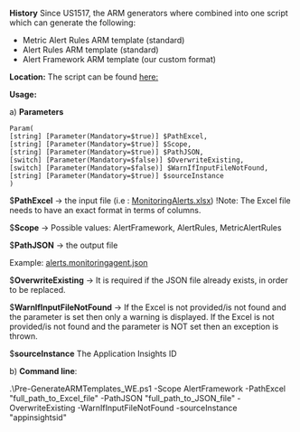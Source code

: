 **History**
Since US1517, the ARM generators where combined into one script which can generate the following:

- Metric Alert Rules ARM template (standard)
- Alert Rules ARM template (standard)
- Alert Framework ARM template (our custom format)

**Location:**
The script can be found [here:](https://easplatform.visualstudio.com/_git/Monitoring?path=%2Fsrc%2FMicrosoft.EAS.Automation%2FPipeLineScripts%2FPre-GenerateARMTemplatePipeline.ps1&version=GBmaster)


**Usage:**

a) **Parameters**

```
Param(
[string] [Parameter(Mandatory=$true)] $PathExcel,
[string] [Parameter(Mandatory=$true)] $Scope,
[string] [Parameter(Mandatory=$true)] $PathJSON,
[switch] [Parameter(Mandatory=$false)] $OverwriteExisting,
[switch] [Parameter(Mandatory=$false)] $WarnIfInputFileNotFound,
[string] [Parameter(Mandatory=$true)] $sourceInstance
)
```

$**PathExcel** -> the input file (i.e :   [MonitoringAlerts.xlsx](/.attachments/MonitoringAlerts-aceeb386-46b9-45e0-b45e-8ca162b10a65.xlsx))
!Note: The Excel file needs to have an exact format in terms of columns.

$**Scope** -> Possible values: AlertFramework, AlertRules, MetricAlertRules

$**PathJSON** -> the output file

Example:  [alerts.monitoringagent.json](/.attachments/alerts.monitoringagent-53a7afd2-c820-484c-9cda-49fcbf7f90b3.json)

$**OverwriteExisting** -> It is required if the JSON file already exists, in order to be replaced.

$**WarnIfInputFileNotFound** ->
If the Excel is not provided/is not found and the parameter is set then only a warning is displayed.
If the Excel is not provided/is not found and the parameter is NOT set then an exception is thrown.

$**sourceInstance**
The Application Insights ID

b) **Command line**:

.\Pre-GenerateARMTemplates_WE.ps1 -Scope AlertFramework -PathExcel "full_path_to_Excel_file" -PathJSON "full_path_to_JSON_file" -OverwriteExisting -WarnIfInputFileNotFound -sourceInstance "appinsightsid"